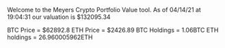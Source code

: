 Welcome to the Meyers Crypto Portfolio Value tool. 
As of 04/14/21 at 19:04:31 our valuation is $132095.34 

BTC Price = $62892.8
 ETH Price = $2426.89
BTC Holdings = 1.06BTC
 ETH holdings = 26.960005962ETH 
